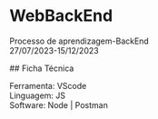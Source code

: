 # WebBackEnd
<p>Processo de aprendizagem-BackEnd
  <br />
  27/07/2023-15/12/2023</p>
## Ficha Técnica
<p>Ferramenta: VScode
  <br />
Linguagem: JS
  <br />
Software: Node  |  Postman</p>
